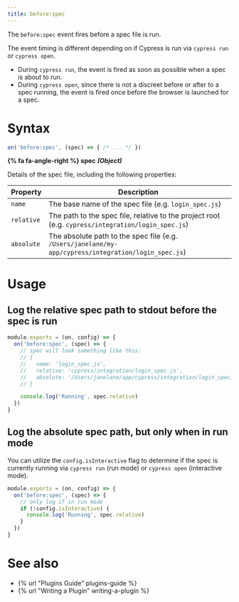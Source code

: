 ```yaml
---
title: before:spec
---
```


The `before:spec` event fires before a spec file is run.

The event timing is different depending on if Cypress is run via `cypress run` or `cypress open`.

- During `cypress run`, the event is fired as soon as possible when a spec is about to run.
- During `cypress open`, since there is not a discreet before or after to a spec running, the event is fired once before the browser is launched for a spec.

# Syntax

```js
on('before:spec', (spec) => { /* ... */ })
```

**{% fa fa-angle-right %} spec** ***(Object)***

Details of the spec file, including the following properties:

Property | Description
--- | ---
`name` | The base name of the spec file (e.g. `login_spec.js`)
`relative` | The path to the spec file, relative to the project root (e.g. `cypress/integration/login_spec.js`)
`absolute` | The absolute path to the spec file (e.g. `/Users/janelane/my-app/cypress/integration/login_spec.js`)

# Usage

## Log the relative spec path to stdout before the spec is run

```javascript
module.exports = (on, config) => {
  on('before:spec', (spec) => {
    // spec will look something like this:
    // {
    //   name: 'login_spec.js',
    //   relative: 'cypress/integration/login_spec.js',
    //   absolute: '/Users/janelane/app/cypress/integration/login_spec.js',
    // }

    console.log('Running', spec.relative)
  })
}
```

## Log the absolute spec path, but only when in run mode

You can utilize the `config.isInteractive` flag to determine if the spec is currently running via `cypress run` (run mode) or `cypress open` (interactive mode).

```javascript
module.exports = (on, config) => {
  on('before:spec', (spec) => {
    // only log if in run mode
    if (!config.isInteractive) {
      console.log('Running', spec.relative)
    }
  })
}
```

# See also

- {% url "Plugins Guide" plugins-guide %}
- {% url "Writing a Plugin" writing-a-plugin %}
